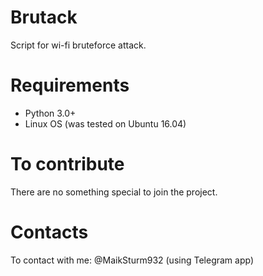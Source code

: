 # Brutack
Script for wi-fi bruteforce attack. 

# Requirements
- Python 3.0+
- Linux OS (was tested on Ubuntu 16.04)

# To contribute
There are no something special to join the project.

# Contacts
To contact with me: @MaikSturm932 (using Telegram app)

